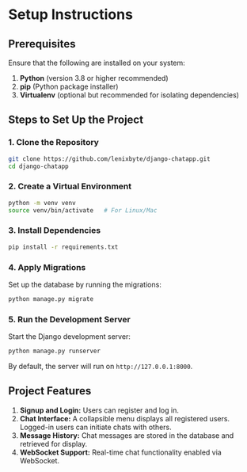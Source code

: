 # Setup Instructions

## Prerequisites
Ensure that the following are installed on your system:
1. **Python** (version 3.8 or higher recommended)
2. **pip** (Python package installer)
3. **Virtualenv** (optional but recommended for isolating dependencies)

## Steps to Set Up the Project

### 1. Clone the Repository
```bash
git clone https://github.com/lenixbyte/django-chatapp.git
cd django-chatapp
```

### 2. Create a Virtual Environment 
```bash
python -m venv venv
source venv/bin/activate   # For Linux/Mac
```

### 3. Install Dependencies
```bash
pip install -r requirements.txt
```

### 4. Apply Migrations
Set up the database by running the migrations:
```bash
python manage.py migrate
```

### 5. Run the Development Server
Start the Django development server:
```bash
python manage.py runserver
```
By default, the server will run on `http://127.0.0.1:8000`. 

## Project Features
1. **Signup and Login:** Users can register and log in.
2. **Chat Interface:** A collapsible menu displays all registered users. Logged-in users can initiate chats with others.
3. **Message History:** Chat messages are stored in the database and retrieved for display.
4. **WebSocket Support:** Real-time chat functionality enabled via WebSocket.